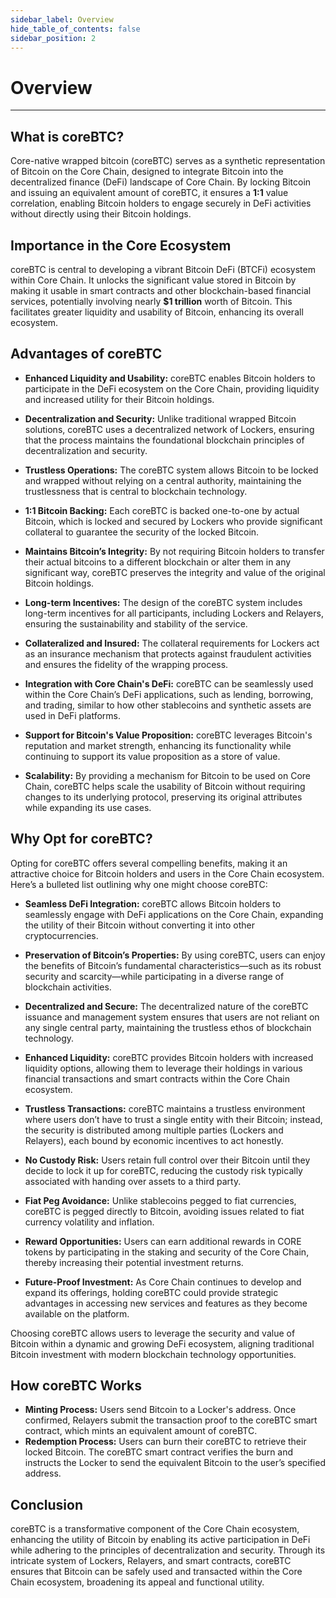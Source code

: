 ```yaml
---
sidebar_label: Overview
hide_table_of_contents: false
sidebar_position: 2
---
```


# Overview
---

## What is coreBTC?
Core-native wrapped bitcoin (coreBTC) serves as a synthetic representation of Bitcoin on the Core Chain, designed to integrate Bitcoin into the decentralized finance (DeFi) landscape of Core Chain. By locking Bitcoin and issuing an equivalent amount of coreBTC, it ensures a **1:1** value correlation, enabling Bitcoin holders to engage securely in DeFi activities without directly using their Bitcoin holdings.

## Importance in the Core Ecosystem
coreBTC is central to developing a vibrant Bitcoin DeFi (BTCFi) ecosystem within Core Chain. It unlocks the significant value stored in Bitcoin by making it usable in smart contracts and other blockchain-based financial services, potentially involving nearly **$1 trillion** worth of Bitcoin. This facilitates greater liquidity and usability of Bitcoin, enhancing its overall ecosystem.

## Advantages of coreBTC

- **Enhanced Liquidity and Usability:** coreBTC enables Bitcoin holders to participate in the DeFi ecosystem on the Core Chain, providing liquidity and increased utility for their Bitcoin holdings.
  
- **Decentralization and Security:** Unlike traditional wrapped Bitcoin solutions, coreBTC uses a decentralized network of Lockers, ensuring that the process maintains the foundational blockchain principles of decentralization and security.

- **Trustless Operations:** The coreBTC system allows Bitcoin to be locked and wrapped without relying on a central authority, maintaining the trustlessness that is central to blockchain technology.

- **1:1 Bitcoin Backing:** Each coreBTC is backed one-to-one by actual Bitcoin, which is locked and secured by Lockers who provide significant collateral to guarantee the security of the locked Bitcoin.

- **Maintains Bitcoin’s Integrity:** By not requiring Bitcoin holders to transfer their actual bitcoins to a different blockchain or alter them in any significant way, coreBTC preserves the integrity and value of the original Bitcoin holdings.

- **Long-term Incentives:** The design of the coreBTC system includes long-term incentives for all participants, including Lockers and Relayers, ensuring the sustainability and stability of the service.

- **Collateralized and Insured:** The collateral requirements for Lockers act as an insurance mechanism that protects against fraudulent activities and ensures the fidelity of the wrapping process.

- **Integration with Core Chain's DeFi:** coreBTC can be seamlessly used within the Core Chain’s DeFi applications, such as lending, borrowing, and trading, similar to how other stablecoins and synthetic assets are used in DeFi platforms.

- **Support for Bitcoin's Value Proposition:** coreBTC leverages Bitcoin's reputation and market strength, enhancing its functionality while continuing to support its value proposition as a store of value.

- **Scalability:** By providing a mechanism for Bitcoin to be used on Core Chain, coreBTC helps scale the usability of Bitcoin without requiring changes to its underlying protocol, preserving its original attributes while expanding its use cases.


## Why Opt for coreBTC?
Opting for coreBTC offers several compelling benefits, making it an attractive choice for Bitcoin holders and users in the Core Chain ecosystem. Here’s a bulleted list outlining why one might choose coreBTC:

- **Seamless DeFi Integration:** coreBTC allows Bitcoin holders to seamlessly engage with DeFi applications on the Core Chain, expanding the utility of their Bitcoin without converting it into other cryptocurrencies.
  
- **Preservation of Bitcoin’s Properties:** By using coreBTC, users can enjoy the benefits of Bitcoin’s fundamental characteristics—such as its robust security and scarcity—while participating in a diverse range of blockchain activities.

- **Decentralized and Secure:** The decentralized nature of the coreBTC issuance and management system ensures that users are not reliant on any single central party, maintaining the trustless ethos of blockchain technology.

- **Enhanced Liquidity:** coreBTC provides Bitcoin holders with increased liquidity options, allowing them to leverage their holdings in various financial transactions and smart contracts within the Core Chain ecosystem.

- **Trustless Transactions:** coreBTC maintains a trustless environment where users don’t have to trust a single entity with their Bitcoin; instead, the security is distributed among multiple parties (Lockers and Relayers), each bound by economic incentives to act honestly.

<!-- - **Direct Participation in Governance:** Holding coreBTC enables users to participate in the governance of the Core Chain, influencing decisions regarding the platform's development and the use of community funds. -->

- **No Custody Risk:** Users retain full control over their Bitcoin until they decide to lock it up for coreBTC, reducing the custody risk typically associated with handing over assets to a third party.

- **Fiat Peg Avoidance:** Unlike stablecoins pegged to fiat currencies, coreBTC is pegged directly to Bitcoin, avoiding issues related to fiat currency volatility and inflation.

- **Reward Opportunities:** Users can earn additional rewards in CORE tokens by participating in the staking and security of the Core Chain, thereby increasing their potential investment returns.

- **Future-Proof Investment:** As Core Chain continues to develop and expand its offerings, holding coreBTC could provide strategic advantages in accessing new services and features as they become available on the platform.

Choosing coreBTC allows users to leverage the security and value of Bitcoin within a dynamic and growing DeFi ecosystem, aligning traditional Bitcoin investment with modern blockchain technology opportunities.


## How coreBTC Works
- **Minting Process:** Users send Bitcoin to a Locker's address. Once confirmed, Relayers submit the transaction proof to the coreBTC smart contract, which mints an equivalent amount of coreBTC.
- **Redemption Process:** Users can burn their coreBTC to retrieve their locked Bitcoin. The coreBTC smart contract verifies the burn and instructs the Locker to send the equivalent Bitcoin to the user’s specified address.

## Conclusion
coreBTC is a transformative component of the Core Chain ecosystem, enhancing the utility of Bitcoin by enabling its active participation in DeFi while adhering to the principles of decentralization and security. Through its intricate system of Lockers, Relayers, and smart contracts, coreBTC ensures that Bitcoin can be safely used and transacted within the Core Chain ecosystem, broadening its appeal and functional utility.